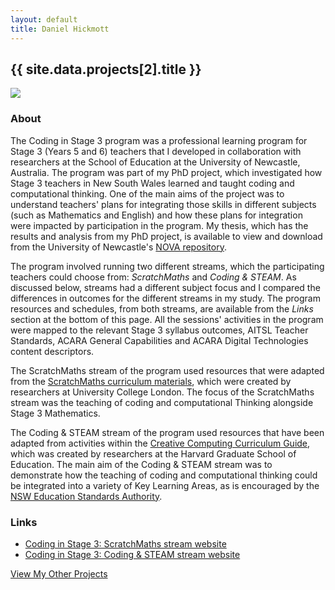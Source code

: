 ```yaml
---
layout: default
title: Daniel Hickmott
---
```


<div class="project-description">
    <h2>{{ site.data.projects[2].title }}</h2>
    <div class="row">
        <div class="col-md-4 offset-md-4">
            <img class = "img-fluid highlight-img border border-secondary" src = "{{ site.baseurl | append: '/projects/images/' | append: site.data.projects[2].imageFilePath }}">
        </div>
    </div>
    <h3>About</h3>
    <p>
        The Coding in Stage 3 program was a professional learning program for Stage 3 (Years 5 and 6) teachers that I developed in collaboration with researchers at the School of Education at the University of Newcastle, Australia. 
        The program was part of my PhD project, which investigated how Stage 3 teachers in New South Wales learned and taught coding and computational thinking. 
        One of the main aims of the project was to understand teachers' plans for integrating those skills in different subjects (such as Mathematics and English) and how these plans for integration were impacted by participation in the program.
        My thesis, which has the results and analysis from my PhD project, is available to view and download from the University of Newcastle's <a class="text-info" href="https://hdl.handle.net/1959.13/1417667">NOVA repository</a>.
    </p>
    <p>
        The program involved running two different streams, which the participating teachers could choose from: <i>ScratchMaths</i> and <i>Coding &amp; STEAM</i>.
        As discussed below, streams had a different subject focus and I compared the differences in outcomes for the different streams in my study.
        The program resources and schedules, from both streams, are available from the <i>Links</i> section at the bottom of this page.
        All the sessions' activities in the program were mapped to the relevant Stage 3 syllabus outcomes, AITSL Teacher Standards, ACARA General Capabilities and ACARA Digital Technologies content descriptors.
    </p>
    <p>
        The ScratchMaths stream of the program used resources that were adapted from the <a class="text-info" href="http://www.ucl.ac.uk/ioe/research/projects/scratchmaths/curriculum-materials">ScratchMaths curriculum materials</a>, which were created by researchers at University College London.
        The focus of the ScratchMaths stream was the teaching of coding and computational Thinking alongside Stage 3 Mathematics.
    </p>
    <p>
        The Coding &amp; STEAM stream of the program used resources that have been adapted from activities within the <a class="text-info" href="http://scratched.gse.harvard.edu/guide/">Creative Computing Curriculum Guide</a>, which was created by researchers at the Harvard Graduate School of Education.
        The main aim of the Coding & STEAM stream was to demonstrate how the teaching of coding and computational thinking could be integrated into a variety of Key Learning Areas, as is encouraged by the <a href="https://educationstandards.nsw.edu.au/wps/portal/nesa/k-10/learning-areas/technologies/coding-across-the-curriculum" class="text-info">NSW Education Standards Authority</a>. 
    </p>
    <h3>Links</h3>
    <ul>
        <li>
            <a href="https://cs4s.github.io/2018/maths" target="_blank" class="text-info">Coding in Stage 3: ScratchMaths stream website</a>
        </li>
        <li>
            <a href="https://cs4s.github.io/2018/steam" target="_blank" class="text-info">Coding in Stage 3: Coding &amp; STEAM stream website</a>
        </li>
    </ul>
    <a href="{{ site.baseurl | append: '/projects/' }}" class="btn btn-sm btn-info float-right">
        View My Other Projects
        <i class="fa fa-list project-icon"></i>
    </a>
</div>